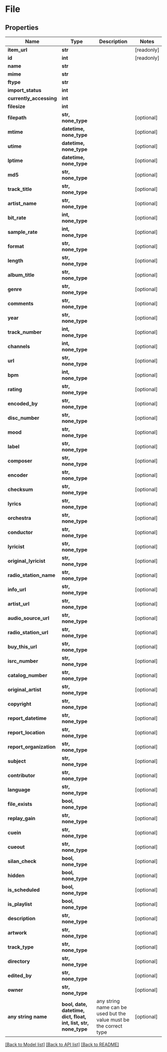 # File


## Properties
Name | Type | Description | Notes
------------ | ------------- | ------------- | -------------
**item_url** | **str** |  | [readonly] 
**id** | **int** |  | [readonly] 
**name** | **str** |  | 
**mime** | **str** |  | 
**ftype** | **str** |  | 
**import_status** | **int** |  | 
**currently_accessing** | **int** |  | 
**filesize** | **int** |  | 
**filepath** | **str, none_type** |  | [optional] 
**mtime** | **datetime, none_type** |  | [optional] 
**utime** | **datetime, none_type** |  | [optional] 
**lptime** | **datetime, none_type** |  | [optional] 
**md5** | **str, none_type** |  | [optional] 
**track_title** | **str, none_type** |  | [optional] 
**artist_name** | **str, none_type** |  | [optional] 
**bit_rate** | **int, none_type** |  | [optional] 
**sample_rate** | **int, none_type** |  | [optional] 
**format** | **str, none_type** |  | [optional] 
**length** | **str, none_type** |  | [optional] 
**album_title** | **str, none_type** |  | [optional] 
**genre** | **str, none_type** |  | [optional] 
**comments** | **str, none_type** |  | [optional] 
**year** | **str, none_type** |  | [optional] 
**track_number** | **int, none_type** |  | [optional] 
**channels** | **int, none_type** |  | [optional] 
**url** | **str, none_type** |  | [optional] 
**bpm** | **int, none_type** |  | [optional] 
**rating** | **str, none_type** |  | [optional] 
**encoded_by** | **str, none_type** |  | [optional] 
**disc_number** | **str, none_type** |  | [optional] 
**mood** | **str, none_type** |  | [optional] 
**label** | **str, none_type** |  | [optional] 
**composer** | **str, none_type** |  | [optional] 
**encoder** | **str, none_type** |  | [optional] 
**checksum** | **str, none_type** |  | [optional] 
**lyrics** | **str, none_type** |  | [optional] 
**orchestra** | **str, none_type** |  | [optional] 
**conductor** | **str, none_type** |  | [optional] 
**lyricist** | **str, none_type** |  | [optional] 
**original_lyricist** | **str, none_type** |  | [optional] 
**radio_station_name** | **str, none_type** |  | [optional] 
**info_url** | **str, none_type** |  | [optional] 
**artist_url** | **str, none_type** |  | [optional] 
**audio_source_url** | **str, none_type** |  | [optional] 
**radio_station_url** | **str, none_type** |  | [optional] 
**buy_this_url** | **str, none_type** |  | [optional] 
**isrc_number** | **str, none_type** |  | [optional] 
**catalog_number** | **str, none_type** |  | [optional] 
**original_artist** | **str, none_type** |  | [optional] 
**copyright** | **str, none_type** |  | [optional] 
**report_datetime** | **str, none_type** |  | [optional] 
**report_location** | **str, none_type** |  | [optional] 
**report_organization** | **str, none_type** |  | [optional] 
**subject** | **str, none_type** |  | [optional] 
**contributor** | **str, none_type** |  | [optional] 
**language** | **str, none_type** |  | [optional] 
**file_exists** | **bool, none_type** |  | [optional] 
**replay_gain** | **str, none_type** |  | [optional] 
**cuein** | **str, none_type** |  | [optional] 
**cueout** | **str, none_type** |  | [optional] 
**silan_check** | **bool, none_type** |  | [optional] 
**hidden** | **bool, none_type** |  | [optional] 
**is_scheduled** | **bool, none_type** |  | [optional] 
**is_playlist** | **bool, none_type** |  | [optional] 
**description** | **str, none_type** |  | [optional] 
**artwork** | **str, none_type** |  | [optional] 
**track_type** | **str, none_type** |  | [optional] 
**directory** | **str, none_type** |  | [optional] 
**edited_by** | **str, none_type** |  | [optional] 
**owner** | **str, none_type** |  | [optional] 
**any string name** | **bool, date, datetime, dict, float, int, list, str, none_type** | any string name can be used but the value must be the correct type | [optional]

[[Back to Model list]](../README.md#documentation-for-models) [[Back to API list]](../README.md#documentation-for-api-endpoints) [[Back to README]](../README.md)


